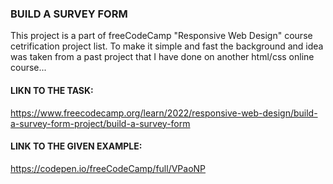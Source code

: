 ### BUILD A SURVEY FORM
This project is a part of freeCodeCamp "Responsive Web Design" course cetrification project list. To make it simple and fast the background and idea was taken from a past project that I have done on another html/css online course...

#### LIKN TO THE TASK:
https://www.freecodecamp.org/learn/2022/responsive-web-design/build-a-survey-form-project/build-a-survey-form

#### LINK TO THE GIVEN EXAMPLE:
https://codepen.io/freeCodeCamp/full/VPaoNP
